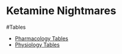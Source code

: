 # Ketamine Nightmares

#Tables
- [Pharmacology Tables](pharmacology.tables.htm)
- [Physiology Tables](physiology_tables.htm)